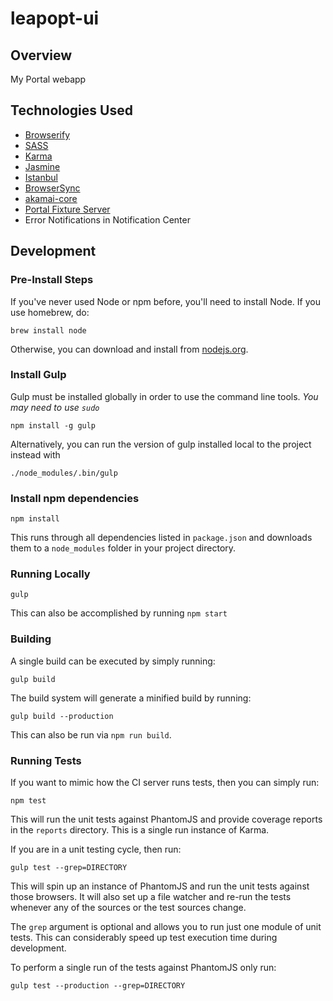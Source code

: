 # leapopt-ui

## Overview

My Portal webapp 

## Technologies Used

- [Browserify](http://browserify.org/)
- [SASS](http://sass-lang.com/)
- [Karma](karma-runner.github.io)
- [Jasmine](http://jasmine.github.io/2.2/introduction.html)
- [Istanbul](http://gotwarlost.github.io/istanbul/)
- [BrowserSync](http://browsersync.io)
- [akamai-core](https://stash.akamai.com/projects/FEE/repos/akamai-core/browse)
- [Portal Fixture Server](https://stash.akamai.com/projects/FEE/repos/fixture-server/browse)
- Error Notifications in Notification Center

## Development

### Pre-Install Steps

If you've never used Node or npm before, you'll need to install Node. If you use homebrew, do:

```
brew install node
```

Otherwise, you can download and install from [nodejs.org](http://nodejs.org/download/).

### Install Gulp

Gulp must be installed globally in order to use the command line tools. *You may need to use `sudo`*

```
npm install -g gulp
```

Alternatively, you can run the version of gulp installed local to the project instead with

```
./node_modules/.bin/gulp
```

### Install npm dependencies

```
npm install
```

This runs through all dependencies listed in `package.json` and downloads them to a `node_modules` folder in your project directory.

### Running Locally

```
gulp
```

This can also be accomplished by running `npm start`

### Building

A single build can be executed by simply running:

```
gulp build
```

The build system will generate a minified build by running:

```
gulp build --production
```

This can also be run via `npm run build`.

### Running Tests

If you want to mimic how the CI server runs tests, then you can simply run:

```
npm test
```

This will run the unit tests against PhantomJS and provide coverage reports in the `reports` directory. This is a single
run instance of Karma.

If you are in a unit testing cycle, then run:

```
gulp test --grep=DIRECTORY
```

This will spin up an instance of PhantomJS and run the unit tests against those browsers.
It will also set up a file watcher and re-run the tests whenever any of the sources or the test sources change.

The `grep` argument is optional and allows you to run just one module of unit tests. This can
considerably speed up test execution time during development.


To perform a single run of the tests against PhantomJS only run:

```
gulp test --production --grep=DIRECTORY
```